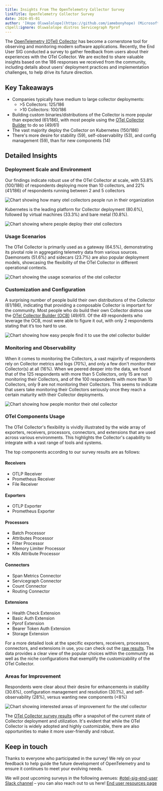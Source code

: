 ```yaml
---
title: Insights From The OpenTelemetry Collector Survey
linkTitle: OpenTelemetry Collector Survey
date: 2024-05-01
author: '[Hope Oluwalolope](https://github.com/iamebonyhope) (Microsoft)'
cSpell:ignore: Oluwalolope distros Servicegraph Pprof
---
```


The [OpenTelemetry (OTel) Collector](https://opentelemetry.io/docs/collector/)
has become a cornerstone tool for observing and monitoring modern software
applications. Recently, the End User SIG conducted a survey to gather feedback
from users about their experiences with the OTel Collector. We are excited to
share valuable insights based on the 186 responses we received from the
community, including details about users’ deployment practices and
implementation challenges, to help drive its future direction.

## Key Takeaways

- Companies typically have medium to large collector deployments:
  - \>5 Collectors: 125/186
  - \>10 Collectors: 100/186
- Building custom binaries/distributions of the Collector is more popular than
  expected (61/186), with most people using the
  [OTel Collector Builder](https://github.com/open-telemetry/opentelemetry-collector-builder)
  to do so (49/61)
- The vast majority deploy the Collector on Kubernetes (150/186)
- There's more desire for stability (59), self-observability (53), and config
  management (59), than for new components (14)

## Detailed Insights

### Deployment Scale and Environment

Our findings indicate robust use of the OTel Collector at scale, with
53.8%(100/186) of respondents deploying more than 10 collectors, and 22%(41/186)
of respondents running between 2 and 5 collectors

![Chart showing how many otel collectors people run in their organization](deployment-scale.png)

Kubernetes is the leading platform for Collector deployment (80.6%), followed by
virtual machines (33.3%) and bare metal (10.8%).

![Chart showing where people deploy their otel collectors](deployment-environment.png)

### Usage Scenarios

The OTel Collector is primarily used as a gateway (64.5%), demonstrating its
pivotal role in aggregating telemetry data from various sources. Daemonsets
(51.6%) and sidecars (23.7%) are also popular deployment models, showcasing the
flexibility of the OTel Collector in different operational contexts.

![Chart showing the usage scenarios of the otel collector](usage-scenarios.png)

### Customization and Configuration

A surprising number of people build their own distributions of the Collector
(61/186), indicating that providing a composable Collector is important for the
community. Most people who do build their own Collector distros use the
[OTel Collector Builder (OCB)](https://github.com/open-telemetry/opentelemetry-collector-builder)
(49/61). Of the 49 respondents who leverage the OCB, most were able to figure it
out, with only 2 respondents stating that it’s too hard to use.

![Chart showing how easy people find it to use the otel collector builder](ocb-usage.png)

### Monitoring and Observability

When it comes to monitoring the Collectors, a vast majority of respondents rely
on Collector metrics and logs (70%), and only a few don't monitor their
Collector(s) at all (16%). When we peered deeper into the data, we found that of
the 125 respondents with more than 5 Collectors, only 15 are not monitoring
their Collectors, and of the 100 respondents with more than 10 Collectors, only
9 are not monitoring their Collectors. This seems to indicate that users take
monitoring their Collectors seriously once they reach a certain maturity with
their Collector deployments.

![Chart showing how people monitor their otel collector](monitoring.png)

### OTel Components Usage

The OTel Collector's flexibility is vividly illustrated by the wide array of
exporters, receivers, processors, connectors, and extensions that are used
across various environments. This highlights the Collector's capability to
integrate with a vast range of tools and systems.

The top components according to our survey results are as follows:

#### Receivers

- OTLP Receiver
- Prometheus Receiver
- File Receiver

#### Exporters

- OTLP Exporter
- Prometheus Exporter

#### Processors

- Batch Processor
- Attributes Processor
- Filter Processor
- Memory Limiter Processor
- K8s Attribute Processor

#### Connectors

- Span Metrics Connector
- Servicegraph Connector
- Count Connector
- Routing Connector

#### Extensions

- Health Check Extension
- Basic Auth Extension
- Pprof Extension
- Bearer Token Auth Extension
- Storage Extension

For a more detailed look at the specific exporters, receivers, processors,
connectors, and extensions in use, you can check out the
[raw results](https://github.com/open-telemetry/sig-end-user/blob/main/end-user-surveys/otel-collector/otel-collector-survey.csv).
The data provides a clear view of the popular choices within the community as
well as the niche configurations that exemplify the customizability of the OTel
Collector.

### Areas for Improvement

Respondents were clear about their desire for enhancements in stability (30.6%),
configuration management and resolution (30.1%), and self-observability (28%),
versus wanting new components (<8%)

![Chart showing interested areas of improvement for the otel collector](areas-of-improvement.png)

The
[OTel Collector survey results](https://github.com/open-telemetry/sig-end-user/blob/main/end-user-surveys/otel-collector/otel-collector-survey.csv)
offer a snapshot of the current state of Collector deployment and utilization.
It's evident that while the OTel Collector is widely adopted and highly
customizable, there are also opportunities to make it more user-friendly and
robust.

## Keep in touch

Thanks to everyone who participated in the survey! We rely on your feedback to
help guide the future development of OpenTelemetry and to ensure it continues to
meet your evolving needs.

We will post upcoming surveys in the following avenues:
[#otel-sig-end-user Slack channel](https://cloud-native.slack.com/archives/C01RT3MSWGZ)
– you can also reach out to us here!
[End user resources page](https://opentelemetry.io/community/end-user/)
